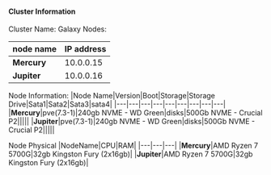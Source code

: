 #### Cluster Information

Cluster Name: Galaxy
Nodes: 

|node name| IP address|
|---|---|
|**Mercury**|10.0.0.15|
|**Jupiter**|10.0.0.16|


Node Information:
|Node Name|Version|Boot|Storage|Storage Drive|Sata1|Sata2|Sata3|sata4|
|---|---|---|---|---|---|---|---|---|
|**Mercury**|pve(7.3-1)|240gb NVME - WD Green|disks|500Gb NVME - Crucial P2|||||
|**Jupiter**|pve(7.3-1)|240gb NVME - WD Green|disks|500Gb NVME - Crucial P2|||||


Node Physical
|NodeName|CPU|RAM|
|---|---|---|
|**Mercury**|AMD Ryzen 7 5700G|32gb Kingston Fury (2x16gb)|
|**Jupiter**|AMD Ryzen 7 5700G|32gb Kingston Fury (2x16gb)|

